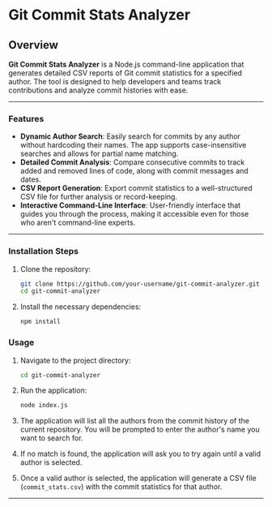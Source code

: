 # Git Commit Stats Analyzer

## Overview

**Git Commit Stats Analyzer** is a Node.js command-line application that generates detailed CSV reports of Git commit statistics for a specified author. The tool is designed to help developers and teams track contributions and analyze commit histories with ease. 

---

### Features

- **Dynamic Author Search**: Easily search for commits by any author without hardcoding their names. The app supports case-insensitive searches and allows for partial name matching.
- **Detailed Commit Analysis**: Compare consecutive commits to track added and removed lines of code, along with commit messages and dates.
- **CSV Report Generation**: Export commit statistics to a well-structured CSV file for further analysis or record-keeping.
- **Interactive Command-Line Interface**: User-friendly interface that guides you through the process, making it accessible even for those who aren't command-line experts.

---

### Installation Steps

1. Clone the repository:

   ```bash
   git clone https://github.com/your-username/git-commit-analyzer.git
   cd git-commit-analyzer
   ```

2. Install the necessary dependencies:

   ```bash
   npm install
   ```

### Usage

1. Navigate to the project directory:

   ```bash
   cd git-commit-analyzer
   ```

2. Run the application:

   ```bash
   node index.js
   ```

3. The application will list all the authors from the commit history of the current repository. You will be prompted to enter the author's name you want to search for.

4. If no match is found, the application will ask you to try again until a valid author is selected.

5. Once a valid author is selected, the application will generate a CSV file (`commit_stats.csv`) with the commit statistics for that author.

<!-- ## License

This project is licensed under the MIT License - see the [LICENSE](LICENSE) file for details. -->

---
